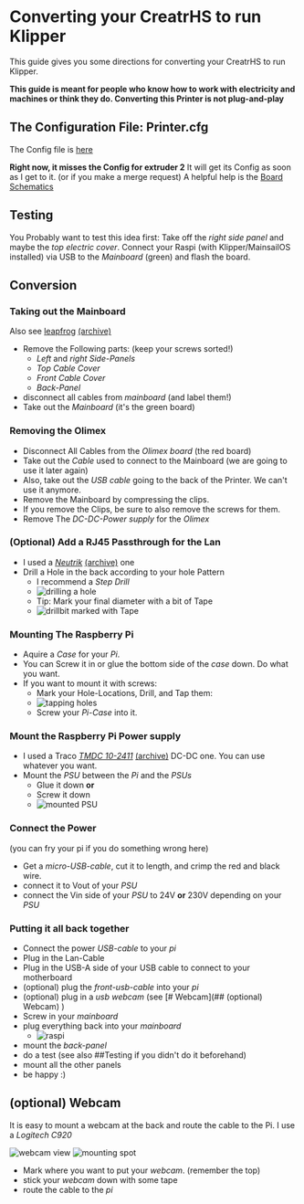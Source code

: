# Converting your CreatrHS to run Klipper

This guide gives you some directions for converting your CreatrHS to run Klipper.

**This guide is meant for people who know how to work with electricity and machines or think they do. Converting this Printer is not plug-and-play**

## The Configuration File: Printer.cfg

The Config file is [here](printer-leapfrog-creatrhs.cfg)

**Right now, it misses the Config for extruder 2** It will get its Config as soon as I get to it. (or if you make a merge request) A helpful help is the [Board Schematics](https://web.archive.org/web/20240830094400/https://lfa.attachments1.freshdesk.com/data/helpdesk/attachments/production/11101744414/original/CREATR%20BOARD.pdf?response-content-type=application%2Fpdf&Expires=1725011290&Signature=dpvySAFBVW4ipRwD9~7R9Cuwm3PYWvf6KwDW55T5wYOICNJGnqRWu35d~Cr-krjGiwyRBcZ--2P7VvnGxWv13HQSA5mhHV4cGhPwk66fWUtpQEWxCh1dMR2BIIgs7sXd9vRtaDro5kCVBf6w2xW5u3MBOat2ZVZujJsVqfMOYA4wLmk65hAdXj4d7j7fnBiW231HBsGbrVoCLWRDgN27WuWN~Dni~IT2VJM0QOBDJxG4TvBaV9Q7M-VnRxW4jS1igFgoHYQiatCVFsceoiW-~6AnvqbTPmJzg~6R8GzrPTZl00lWfxtliIRzC1Oy~9nxDWNfrE0gWegF-psUHMfZFQ__&Key-Pair-Id=APKAJ7JARUX3F6RQIXLA)

## Testing

You Probably want to test this idea first: Take off the *right side panel* and maybe the *top electric cover*. Connect your Raspi (with Klipper/MainsailOS installed) via USB to the *Mainboard* (green) and flash the board.

## Conversion

### Taking out the Mainboard

Also see [leapfrog](https://support.lpfrg.com/support/solutions/articles/11000019686-how-to-replace-the-motherboard-of-your-creatr-hs) [(archive)](https://web.archive.org/web/20240920154111/https://support.lpfrg.com/support/solutions/articles/11000019686-how-to-replace-the-motherboard-of-your-creatr-hs)

- Remove the Following parts: (keep your screws sorted!)
  - *Left* and *right* *Side-Panels*
  - *Top Cable Cover*
  - *Front Cable Cover*
  - *Back-Panel*
- disconnect all cables from *mainboard* (and label them!)
- Take out the *Mainboard* (it's the green board)

### Removing the Olimex

- Disconnect All Cables from the *Olimex board* (the red board)
- Take out the *Cable* used to connect to the Mainboard (we are going to use it later again)
- Also, take out the *USB cable* going to the back of the Printer. We can't use it anymore.
- Remove the Mainboard by compressing the clips.
- If you remove the Clips, be sure to also remove the screws for them.
- Remove The *DC-DC-Power supply* for the *Olimex*

### (Optional) Add a RJ45 Passthrough for the Lan

- I used a *[Neutrik](https://www.buerklin.com/en/p/neutrik/network-adapters/ne8fdp-b/80F5189/)* [(archive)](https://web.archive.org/web/20240922175245/https://www.buerklin.com/en/p/neutrik/network-adapters/ne8fdp-b/80F5189/#expand) one
- Drill a Hole in the back according to your hole Pattern
  - I recommend a *Step Drill*
  - ![drilling a hole](images/1000014448.jpg)
  - Tip: Mark your final diameter with a bit of Tape
  - ![drillbit marked with Tape](images/1000014450.jpg)

### Mounting The Raspberry Pi

- Aquire a *Case* for your *Pi*.
- You can Screw it in or glue the bottom side of the *case* down. Do what you want.
- If you want to mount it with screws:
  - Mark your Hole-Locations, Drill, and Tap them:
  - ![tapping holes](images/1000014468.jpg)
  - Screw your *Pi-Case* into it.

### Mount the Raspberry Pi Power supply

- I used a Traco [*TMDC 10-2411*](https://www.buerklin.com/en/p/traco-power/dc-dc-converters/tmdc-10-2411/32C4535/) [(archive)](https://web.archive.org/web/20240922180005/https://www.buerklin.com/en/p/traco-power/dc-dc-converters/tmdc-10-2411/32C4535/) DC-DC one. You can use whatever you want.
- Mount the *PSU* between the *Pi* and the *PSUs*
  - Glue it down **or**
  - Screw it down
  - ![mounted PSU](images/1000014506.jpg)

### Connect the Power

(you can fry your pi if you do something wrong here)

- Get a *micro-USB-cable*, cut it to length, and crimp the red and black wire.
- connect it to Vout of your *PSU*
- connect the Vin side of your *PSU* to 24V **or** 230V depending on your *PSU*

### Putting it all back together

- Connect the power *USB-cable* to your *pi*
- Plug in the Lan-Cable
- Plug in the USB-A side of your USB cable to connect to your motherboard
- (optional) plug the *front-usb-cable* into your *pi*
- (optional) plug in a *usb webcam* (see [# Webcam](## (optional) Webcam) )
- Screw in your *mainboard*
- plug everything back into your *mainboard*
  - ![raspi](images/1000014494.jpg)
- mount the *back-panel*
- do a test (see also ##Testing if you didn't do it beforehand)
- mount all the other panels
- be happy :)

## (optional) Webcam

It is easy to mount a webcam at the back and route the cable to the Pi. I use a *Logitech C920*

![webcam view](images/webcam%20view.png) ![mounting spot](images/IMG_20240922_204046666.jpg)

- Mark where you want to put your *webcam*. (remember the top)
- stick your *webcam* down with some tape
- route the cable to the *pi*
